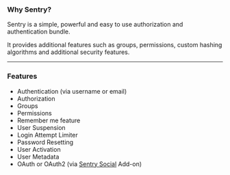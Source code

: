 ### Why Sentry?

Sentry is a simple, powerful and easy to use authorization and authentication
bundle.

It provides additional features such as groups, permissions, custom hashing
algorithms and additional security features.

-----------

### Features

* Authentication (via username or email)
* Authorization
* Groups
* Permissions
* Remember me feature
* User Suspension
* Login Attempt Limiter
* Password Resetting
* User Activation
* User Metadata
* OAuth or OAuth2 (via [Sentry Social](http://docs.cartalyst.com/sentry-social-1) Add-on)
